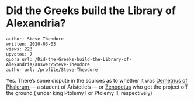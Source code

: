 # Did the Greeks build the Library of Alexandria?

	author: Steve Theodore
	written: 2020-03-03
	views: 223
	upvotes: 7
	quora url: /Did-the-Greeks-build-the-Library-of-Alexandria/answer/Steve-Theodore
	author url: /profile/Steve-Theodore


Yes. There’s some dispute in the sources as to whether it was [Demetrius of Phalerum ](https://en.wikipedia.org/wiki/Demetrius_of_Phalerum)— a student of Aristotle’s — or [Zenodotus](https://en.wikipedia.org/wiki/Zenodotus) who got the project off the ground ( under king Ptolemy I or Ptolemy II, respectively)

